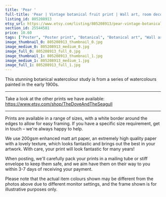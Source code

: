 ```yaml
---
title: 'Pear '
full-title: 'Pear | Vintage botanical fruit print | Wall art, room decor, vintage print, watercolour'
listing_id: 805208913
etsy_url: https://www.etsy.com/listing/805208913/pear-vintage-botanical-fruit-print-wall?utm_source=site&utm_medium=api&utm_campaign=api
section_id: 25544581
price: 10.60
tags: ["Poster", "Poster print", "Botanical", "Botanical art", "Wall art", "Botanical poster", "Photograph", "Vintage", "Plant", "Watercolour", "High quality print", "USDA Pomological", "Pear fruit"]
image_thumbnail_0: 805208913_thumbnail_0.jpg
image_medium_0: 805208913_medium_0.jpg
image_full_0: 805208913_full_0.jpg
image_thumbnail_1: 805208913_thumbnail_1.jpg
image_medium_1: 805208913_medium_1.jpg
image_full_1: 805208913_full_1.jpg
---
```

This stunning botanical watercolour study is from a series of watercolours painted in the early 1900s.

---

Take a look at the other prints we have available:
https://www.etsy.com/shop/TheDoveAndTheSeagull

----

Prints are available in a range of sizes, with a white border around the edges to allow for easy framing. If you have a specific size requirement, get in touch – we&#39;re always happy to help.

We use 200gsm enhanced matt art paper, an extremely high quality paper with a lovely texture, which looks fantastic and brings out the best in your artwork. With care, your print will look fantastic for many years!

When posting, we&#39;ll carefully pack your prints in a mailing tube or stiff envelope to keep them safe, and we aim have them on their way to you within 3-7 days of receiving your payment.

Please note that the actual item colours shown may be different from the photos above due to different monitor settings, and the frame shown is for illustrative purposes only.
